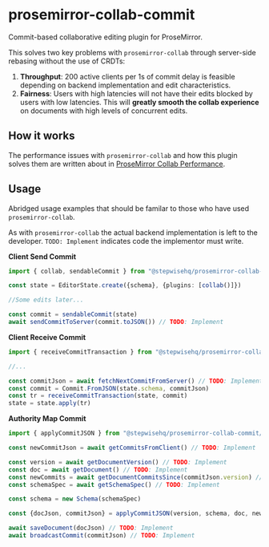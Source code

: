 prosemirror-collab-commit
=========================

Commit-based collaborative editing plugin for ProseMirror.

This solves two key problems with `prosemirror-collab` through server-side
rebasing without the use of CRDTs:

1. **Throughput**: 200 active clients per 1s of commit delay is feasible
   depending on backend implementation and edit characteristics.
2. **Fairness**: Users with high latencies will not have their edits blocked by
   users with low latencies. This will **greatly smooth the collab experience** on
   documents with high levels of concurrent edits.

## How it works

The performance issues with `prosemirror-collab` and how this plugin solves them
are written about in [ProseMirror Collab Performance](https://stepwisehq.com/blog/2023-07-25-prosemirror-collab-performance/).

## Usage

Abridged usage examples that should be familar to those who have used `prosemirror-collab`.

As with `prosemirror-collab` the actual backend implementation is left to the
developer. `TODO: Implement` indicates code the implementor must write.

**Client Send Commit**

```typescript
import { collab, sendableCommit } from "@stepwisehq/prosemirror-collab-commit/collab-commit"

const state = EditorState.create({schema}, {plugins: [collab()]})

//Some edits later...

const commit = sendableCommit(state)
await sendCommitToServer(commit.toJSON()) // TODO: Implement
```

**Client Receive Commit**

```typescript
import { receiveCommitTransaction } from "@stepwisehq/prosemirror-collab-commit/collab-commit"

//...

const commitJson = await fetchNextCommitFromServer() // TODO: Implement
const commit = Commit.FromJSON(state.schema, commitJson)
const tr = receiveCommitTransaction(state, commit)
state = state.apply(tr)
```


**Authority Map Commit**

```typescript
import { applyCommitJSON } from "@stepwisehq/prosemirror-collab-commit/apply-commit"

const newCommitJson = await getCommitsFromClient() // TODO: Implement

const version = await getDocumentVersion() // TODO: Implement
const doc = await getDocument() // TODO: Implement
const newCommits = await getDocumentCommitsSince(commitJson.version) // TODO: Implement
const schemaSpec = await getSchemaSpec() // TODO: Implement

const schema = new Schema(schemaSpec)

const {docJson, commitJson} = applyCommitJSON(version, schema, doc, newCommits, newCommitJson)

await saveDocument(docJson) // TODO: Implement
await broadcastCommit(commitJson) // TODO: Implement
```